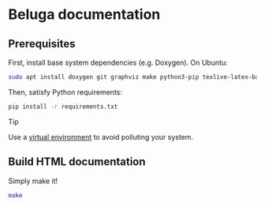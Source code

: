 # Beluga documentation

## Prerequisites

First, install base system dependencies (e.g. Doxygen). On Ubuntu:

``` sh
sudo apt install doxygen git graphviz make python3-pip texlive-latex-base
```

Then, satisfy Python requirements:

``` sh
pip install -r requirements.txt
```

> [!TIP]
> Use a [virtual environment](https://docs.python.org/3/library/venv.html) to avoid polluting your system.

## Build HTML documentation

Simply make it!

```sh
make
```
